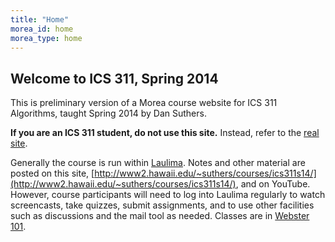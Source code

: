 ```yaml
---
title: "Home"
morea_id: home
morea_type: home
---
```


## Welcome to ICS 311, Spring 2014

This is preliminary version of a Morea course website for ICS 311 Algorithms, taught Spring 2014 by Dan Suthers.

**If you are an ICS 311 student, do not use this site.**  Instead, refer to the [real site](http://www2.hawaii.edu/~suthers/courses/ics311s14/index.html).

Generally the course is run within [Laulima](https://laulima.hawaii.edu/portal/site/MAN.82792.201430). Notes and other material are posted on this site,
[http://www2.hawaii.edu/~suthers/courses/ics311s14/](http://www2.hawaii.edu/~suthers/courses/ics311s14/),
and on YouTube. However, course participants
will need to log into Laulima regularly to watch screencasts, take quizzes, submit assignments, and
to use other facilities such as discussions and the mail tool as needed. Classes are in
[Webster 101](http://www2.hawaii.edu/~suthers/courses/ics311s14/map.jpg).